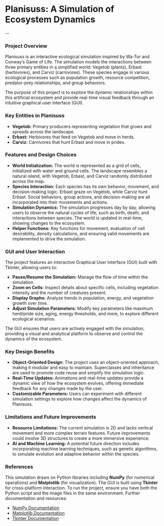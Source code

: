 # Planisuss: A Simulation of Ecosystem Dynamics
--
### Project Overview
Planisuss is an interactive ecological simulation inspired by Wa-Tor and Conway’s Game of Life. The simulation models the interactions between three primary entities in a simplified world: Vegetob (plants), Erbast (herbivores), and Carviz (carnivores). These species engage in various ecological processes such as population growth, resource competition, predator-prey relationships, and group behaviors.

The purpose of this project is to explore the dynamic relationships within this artificial ecosystem and provide real-time visual feedback through an intuitive graphical user interface (GUI).

### Key Entities in Planisuss
- **Vegetob:** Primary producers representing vegetation that grows and spreads across the landscape.
- **Erbast:** Herbivores that feed on Vegetob and move in herds.
- **Carviz:** Carnivores that hunt Erbast and move in prides.

### Features and Design Choices
- **World Initialization:** The world is represented as a grid of cells, initialized with water and ground cells. The landscape resembles a natural island, with Vegetob, Erbast, and Carviz randomly distributed across the map.
- **Species Interaction:** Each species has its own behavior, movement, and decision-making logic. Erbast graze on Vegetob, while Carviz hunt Erbast. Social behaviors, group actions, and decision-making are all incorporated into their movements and actions.
- **Simulation Dynamics:** The simulation progresses day by day, allowing users to observe the natural cycles of life, such as birth, death, and interactions between species. The world is updated in real-time, showing changes to the ecosystem.
- **Helper Functions:** Key functions for movement, evaluation of cell desirability, density calculations, and ensuring valid movements are implemented to drive the simulation.

### GUI and User Interaction
The project features an interactive Graphical User Interface (GUI) built with Tkinter, allowing users to:

- **Pause/Resume the Simulation:** Manage the flow of time within the simulation.
- **Zoom on Cells:** Inspect details about specific cells, including vegetation intensity and the number of creatures present.
- **Display Graphs:** Analyze trends in population, energy, and vegetation growth over time.
- **Adjust Simulation Parameters:** Modify key parameters like maximum herd/pride size, aging, energy thresholds, and more, to explore different ecological scenarios.
  
The GUI ensures that users are actively engaged with the simulation, providing a visual and analytical platform to observe and control the dynamics of the ecosystem.

### Key Design Benefits
- **Object-Oriented Design:** The project uses an object-oriented approach, making it modular and easy to maintain. Superclasses and inheritance are used to promote code reuse and simplify the simulation logic.
- **Real-Time Updates:** Animations and real-time updates provide a dynamic view of how the ecosystem evolves, offering immediate feedback for any changes made by the user.
- **Customizable Parameters:** Users can experiment with different simulation settings to explore how changes affect the dynamics of Planisuss.

### Limitations and Future Improvements
- **Resource Limitations:** The current simulation is 2D and lacks vertical movement and more complex terrain features. Future improvements could involve 3D structures to create a more immersive experience.
- **AI and Machine Learning:** A potential future direction includes incorporating machine learning techniques, such as genetic algorithms, to simulate evolution and adaptive behavior within the species.

### References
This simulation draws on Python libraries including **NumPy** (for numerical operations) and **Matplotlib** (for visualization). The GUI is built using **Tkinter** for cross-platform interaction. To run the project, ensure you have both the Python script and the image files in the same environment. Further documentation and resources:

- [NumPy Documentation](https://numpy.org/doc/stable/)
- [Matplotlib Documentation](https://matplotlib.org/stable/index.html)
- [Tkinter Documentation](https://docs.python.org/3/library/tk.html)

